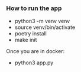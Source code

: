### How to run the app
- python3 -m venv venv
- source venv/bin/activate
- poetry install
- make init

Once you are in docker:
- python3 app.py
